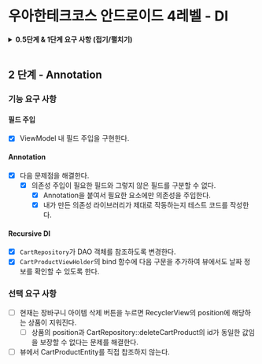 # 우아한테크코스 안드로이드 4레벨 - DI

<details>
<summary><strong>0.5단계 & 1단계 요구 사항 (접기/펼치기)</strong></summary>

## 0.5 단계 - 생성자 주입 (수동)

### 기능 요구 사항

다음 문제점을 해결한다.

- [x] 테스트하기 어렵다.
- [x] Repository 객체를 교체하기 위해 또다른 객체를 만들어 바꿔줘야 한다.
    - 즉, ViewModel에 직접적인 변경사항이 발생한다.

<br>

## 1단계 - 생성자 주입 (자동)

### 기능 요구 사항

다음 문제점을 해결한다.

- [x] ViewModel에서 참조하는 Repository가 정상적으로 주입되지 않는다.
- [x] Repository를 참조하는 다른 객체가 생기면 주입 코드를 매번 만들어줘야 한다.
    - [x] ViewModel에 수동으로 주입되고 있는 의존성들을 자동으로 주입되도록 바꿔본다.
    - [x] 특정 ViewModel에서만이 아닌, 범용적으로 활용될 수 있는 자동 주입 로직을 작성한다. (MainViewModel, CartViewModel 모두 하나의
      로직만 참조한다)
    - [x] 100개의 ViewModel이 생긴다고 가정했을 때, 자동 주입 로직 100개가 생기는 것이 아니다. 하나의 자동 주입 로직을 재사용할 수 있어야 한다.
- [x] 장바구니에 접근할 때마다 매번 CartRepository 인스턴스를 새로 만들고 있다.
    - [x] 여러 번 인스턴스화할 필요 없는 객체는 최초 한 번만 인스턴스화한다. (이 단계에서는 너무 깊게 생각하지 말고 싱글 오브젝트로 구현해도 된다.)

### 선택 요구 사항

- [ ] TDD로 DI 구현
- [ ] Robolectric으로 기능 테스트
- [x] ViewModel 테스트
- [x] 모든 도메인 로직, Repository 단위 테스트

### 프로그래밍 요구 사항

- [x] 사전에 주어진 테스트 코드가 모두 성공해야 한다.
- [x] Annotation은 이 단계에서 활용하지 않는다.

</details>

<br>

## 2 단계 - Annotation

### 기능 요구 사항

#### 필드 주입
- [x] ViewModel 내 필드 주입을 구현한다.

#### Annotation
- [x] 다음 문제점을 해결한다.
  - [x] 의존성 주입이 필요한 필드와 그렇지 않은 필드를 구분할 수 없다.
    - [x] Annotation을 붙여서 필요한 요소에만 의존성을 주입한다.
    - [x] 내가 만든 의존성 라이브러리가 제대로 작동하는지 테스트 코드를 작성한다.

#### Recursive DI
- [x] `CartRepository`가 DAO 객체를 참조하도록 변경한다.
- [x] `CartProductViewHolder`의 bind 함수에 다음 구문을 추가하여 뷰에서도 날짜 정보를 확인할 수 있도록 한다.

### 선택 요구 사항
- [ ] 현재는 장바구니 아이템 삭제 버튼을 누르면 RecyclerView의 position에 해당하는 상품이 지워진다.
  - [ ] 상품의 position과 CartRepository::deleteCartProduct의 id가 동일한 값임을 보장할 수 없다는 문제를 해결한다.
- [ ] 뷰에서 CartProductEntity를 직접 찹조하지 않는다.
